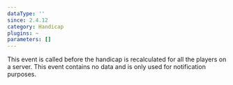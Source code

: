 ```yaml
---
dataType: ''
since: 2.4.12
category: Handicap
plugins: ~
parameters: []
---
```


This event is called before the handicap is recalculated for all the players on a server. This event contains no data and is only used for notification purposes.
